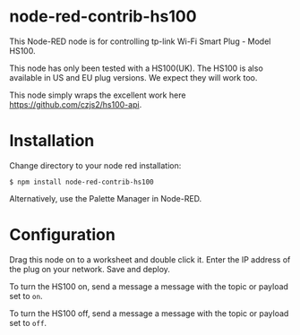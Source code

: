 # node-red-contrib-hs100

This Node-RED node is for controlling tp-link Wi-Fi Smart Plug - Model HS100.

This node has only been tested with a HS100(UK). The HS100 is also available in US and EU plug versions. We expect they will work too.

This node simply wraps the excellent work here https://github.com/czjs2/hs100-api. 

# Installation

Change directory to your node red installation:

    $ npm install node-red-contrib-hs100
  
Alternatively, use the Palette Manager in Node-RED.

# Configuration

Drag this node on to a worksheet and double click it. Enter the IP address of the plug on your network. Save and deploy.

To turn the HS100 on, send a message a message with the topic or payload set to `on`.

To turn the HS100 off, send a message a message with the topic or payload set to `off`.
